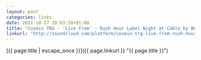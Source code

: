 ```yaml
---
layout: post
categories: links
date: 2011-10-27 20:03:58+01:00
title: "Cosmin TRG - 'Live From' - Rush Hour Label Night at Cable by BOILER ROOM on SoundCloud - Create, record and share your sounds for free"
linkurl: "http://soundcloud.com/platform/cosmin-trg-live-from-rush-hour"
---
```

[{{ page.title | escape_once }}]({{ page.linkurl }} "{{ page.title }}")
